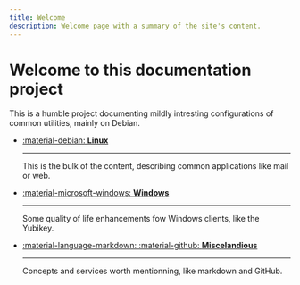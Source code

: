```yaml
---
title: Welcome
description: Welcome page with a summary of the site's content. 
---
```

# Welcome to this documentation project

This is a humble project documenting mildly intresting configurations of common utilities, mainly on Debian.

<div class="grid cards" markdown>

-   [:material-debian: **Linux**](linux/index.md)
    
    ---

    This is the bulk of the content, describing common applications like mail or web.

-   [:material-microsoft-windows: **Windows**](windows/index.md)

    ---

    Some quality of life enhancements fow Windows clients, like the Yubikey.

-   [:material-language-markdown: :material-github: **Miscelandious**](misc/index.md)

    ---

    Concepts and services worth mentionning, like markdown and GitHub.
